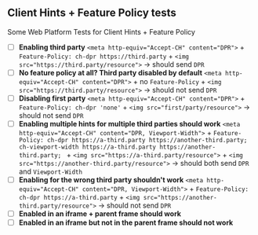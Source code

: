 ## Client Hints + Feature Policy tests

Some Web Platform Tests for Client Hints + Feature Policy

- [ ] **Enabling third party** `<meta http-equiv="Accept-CH" content="DPR">` + `Feature-Policy: ch-dpr https://third.party` + `<img src="https://third.party/resource">` → should send `DPR`
- [ ] **No feature policy at all? Third party disabled by default** `<meta http-equiv="Accept-CH" content="DPR">` + no `Feature-Policy` + `<img src="https://third.party/resource">` → should not send `DPR`
- [ ] **Disabling first party** `<meta http-equiv="Accept-CH" content="DPR">` + `Feature-Policy: ch-dpr 'none'` + `<img src="first/party/resource">` → should not send `DPR`
- [ ] **Enabling multiple hints for multiple third parties should work** `<meta http-equiv="Accept-CH" content="DPR, Viewport-Width">` + `Feature-Policy: ch-dpr https://a-third.party https://another-third.party; ch-viewport-width https://a-third.party https://another-third.party; ` + `<img src="https://a-third.party/resource">` + `<img src="https://another-third.party/resource">` → should both send `DPR` and `Viewport-Width`
- [ ] **Enabling for the wrong third party shouldn't work** `<meta http-equiv="Accept-CH" content="DPR, Viewport-Width">` + `Feature-Policy: ch-dpr https://a-third.party` + `<img src="https://another-third.party/resource">` → should not send `DPR`
- [ ] **Enabled in an iframe + parent frame should work**
- [ ] **Enabled in an iframe but not in the parent frame should not work**
